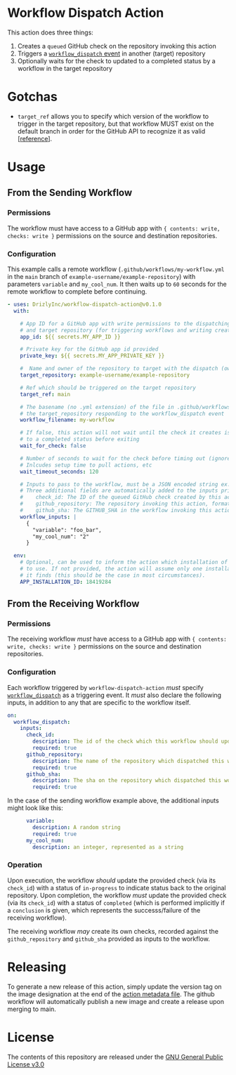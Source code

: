 # Workflow Dispatch Action

This action does three things:
1. Creates a `queued` GitHub check on the repository invoking this action
2. Triggers a [`workflow_dispatch` event](https://docs.github.com/en/actions/reference/events-that-trigger-workflows#workflow_dispatch) in another (target) repository
3. Optionally waits for the check to updated to a completed status by a workflow in the target repository

# Gotchas

* `target_ref` allows you to specify which version of the workflow to trigger in the target repository, but that workflow MUST exist on the default branch in order for the GitHub API to recognize it as valid [[reference](https://docs.github.com/en/actions/managing-workflow-runs/manually-running-a-workflow#configuring-a-workflow-to-run-manually)].

# Usage

## From the Sending Workflow

### Permissions

The workflow must have access to a GitHub app with `{ contents: write, checks: write }` permissions on the source and destination repositories.


### Configuration

This example calls a remote workflow (`.github/workflows/my-workflow.yml` in the `main` branch of `example-username/example-repository`) with parameters `variable` and `my_cool_num`.  It then waits up to `60` seconds for the remote workflow to complete before continuing.

```yaml
- uses: DrizlyInc/workflow-dispatch-action@v0.1.0
  with:

    # App ID for a GitHub app with write permissions to the dispatching repository
    # and target repository (for triggering workflows and writing creating checks)
    app_id: ${{ secrets.MY_APP_ID }}

    # Private key for the GitHub app id provided
    private_key: ${{ secrets.MY_APP_PRIVATE_KEY }}

    #  Name and owner of the repository to target with the dispatch (owner/repo-name)
    target_repository: example-username/example-repository

    # Ref which should be triggered on the target repository
    target_ref: main

    # The basename (no .yml extension) of the file in .github/workflows/ of
    # the target_repository responding to the workflow_dispatch event
    workflow_filename: my-workflow

    # If false, this action will not wait until the check it creates is updated
    # to a completed status before exiting
    wait_for_check: false

    # Number of seconds to wait for the check before timing out (ignored if wait_for_check is false).
    # Inlcudes setup time to pull actions, etc
    wait_timeout_seconds: 120

    # Inputs to pass to the workflow, must be a JSON encoded string ex. '{ "myinput":"myvalue" }'
    # Three additional fields are automatically added to the inputs prior to dispatching:
    #    check_id: The ID of the queued GitHub check created by this action
    #    github_repository: The repository invoking this action, formatted as "<owner>/<repository-name>"
    #    github_sha: The GITHUB_SHA in the workflow invoking this action
    workflow_inputs: |
      {
        "variable": "foo_bar",
        "my_cool_num": "2"
      }

  env:
    # Optional, can be used to inform the action which installation of the given app_id and private_key
    # to use. If not provided, the action will assume only one installation exists and use the first one
    # it finds (this should be the case in most circumstances).
    APP_INSTALLATION_ID: 18419284

```

## From the Receiving Workflow

### Permissions

The receiving workflow _must_ have access to a GitHub app with `{ contents: write, checks: write }` permissions on the source and destination repositories.


### Configuration 

Each workflow triggered by `workflow-dispatch-action` _must_ specify [`workflow_dispatch`](https://docs.github.com/en/actions/reference/events-that-trigger-workflows#workflow_dispatch) as a triggering event.  It _must_ also declare the following inputs, in addition to any that are specific to the workflow itself.

```yaml
on:
  workflow_dispatch:
    inputs:
      check_id:
        description: The id of the check which this workflow should update
        required: true
      github_repository:
        description: The name of the repository which dispatched this workflow
        required: true
      github_sha:
        description: The sha on the repository which dispatched this workflow where the check is
        required: true     
```

In the case of the sending workflow example above, the additional inputs might look like this: 

```yaml
      variable:
        description: A random string
        required: true
      my_cool_num:
        description: an integer, represented as a string
```

### Operation

Upon execution, the workflow _should_ update the provided check (via its `check_id`) with a status of `in-progress` to indicate status back to the original repository.  Upon completion, the workflow _must_ update the provided check (via its `check_id`) with a status of `completed` (which is performed implicitly if a `conclusion` is given, which represents the successs/failure of the receiving workflow).

The receiving workflow _may_ create its own checks, recorded against the `github_repository` and `github_sha` provided as inputs to the workflow.


# Releasing

To generate a new release of this action, simply update the version tag on the image designation at the end of the [action metadata file](./action.yml). The github workflow will automatically publish a new image and create a release upon merging to main.

# License

The contents of this repository are released under the [GNU General Public License v3.0](LICENSE)

